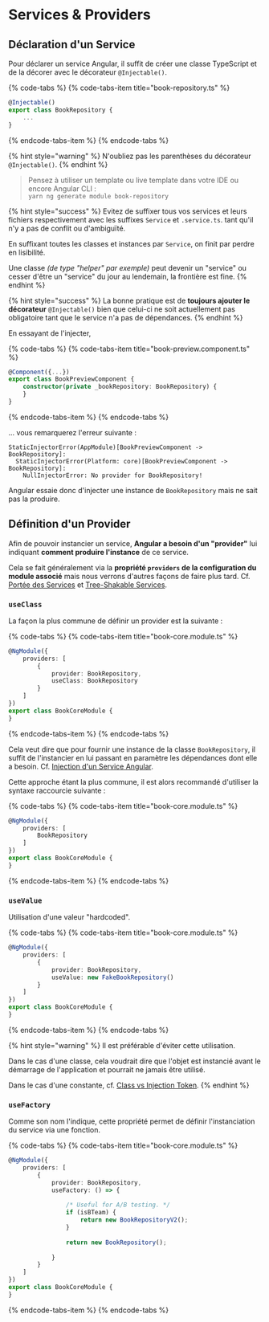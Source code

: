 # Services & Providers

## Déclaration d'un Service

Pour déclarer un service Angular, il suffit de créer une classe TypeScript et de la décorer avec le décorateur `@Injectable()`.

{% code-tabs %}
{% code-tabs-item title="book-repository.ts" %}
```typescript
@Injectable()
export class BookRepository {
    ...
}
```
{% endcode-tabs-item %}
{% endcode-tabs %}

{% hint style="warning" %}
N'oubliez pas les parenthèses du décorateur `@Injectable()`.
{% endhint %}

> Pensez à utiliser un template ou live template dans votre IDE ou encore Angular CLI :  
> `yarn ng generate module book-repository`

{% hint style="success" %}
Evitez de suffixer tous vos services et leurs fichiers respectivement avec les suffixes `Service` et `.service.ts`. tant qu'il n'y a pas de conflit ou d'ambiguïté.

En suffixant toutes les classes et instances par `Service`, on finit par perdre en lisibilité.

Une classe _\(de type "helper" par exemple\)_ peut devenir un "service" ou cesser d'être un "service" du jour au lendemain, la frontière est fine. 
{% endhint %}

{% hint style="success" %}
La bonne pratique est de **toujours ajouter le décorateur** `@Injectable()` bien que celui-ci ne soit actuellement pas obligatoire tant que le service n'a pas de dépendances.
{% endhint %}

En essayant de l'injecter, 

{% code-tabs %}
{% code-tabs-item title="book-preview.component.ts" %}
```typescript
@Component({...})
export class BookPreviewComponent {
    constructor(private _bookRepository: BookRepository) {
    }
}
```
{% endcode-tabs-item %}
{% endcode-tabs %}

... vous remarquerez l'erreur suivante :

```text
StaticInjectorError(AppModule)[BookPreviewComponent -> BookRepository]: 
  StaticInjectorError(Platform: core)[BookPreviewComponent -> BookRepository]: 
    NullInjectorError: No provider for BookRepository!
```

Angular essaie donc d'injecter une instance de `BookRepository` mais ne sait pas la produire.

## Définition d'un Provider

Afin de pouvoir instancier un service, **Angular a besoin d'un "provider"** lui indiquant **comment produire l'instance** de ce service.

Cela se fait généralement via la **propriété `providers` de la configuration du module associé** mais nous verrons d'autres façons de faire plus tard. Cf. [Portée des Services](portee-des-services.md) et [Tree-Shakable Services](tree-shakable-services.md).

### `useClass`

La façon la plus commune de définir un provider est la suivante :

{% code-tabs %}
{% code-tabs-item title="book-core.module.ts" %}
```typescript
@NgModule({
    providers: [
        {
            provider: BookRepository,
            useClass: BookRepository
        }
    ]
})
export class BookCoreModule {
}
```
{% endcode-tabs-item %}
{% endcode-tabs %}

Cela veut dire que pour fournir une instance de la classe `BookRepository`, il suffit de l'instancier en lui passant en paramètre les dépendances dont elle a besoin. Cf. [Injection d'un Service Angular](injection-dun-service-angular.md).

Cette approche étant la plus commune, il est alors recommandé d'utiliser la syntaxe raccourcie suivante :

{% code-tabs %}
{% code-tabs-item title="book-core.module.ts" %}
```typescript
@NgModule({
    providers: [
        BookRepository
    ]
})
export class BookCoreModule {
}
```
{% endcode-tabs-item %}
{% endcode-tabs %}

### `useValue`

Utilisation d'une valeur "hardcoded".

{% code-tabs %}
{% code-tabs-item title="book-core.module.ts" %}
```typescript
@NgModule({
    providers: [
        {
            provider: BookRepository,
            useValue: new FakeBookRepository()
        }
    ]
})
export class BookCoreModule {
}
```
{% endcode-tabs-item %}
{% endcode-tabs %}

{% hint style="warning" %}
Il est préférable d'éviter cette utilisation.

Dans le cas d'une classe, cela voudrait dire que l'objet est instancié avant le démarrage de l'application et pourrait ne jamais être utilisé.

Dans le cas d'une constante, cf. [Class vs Injection Token](class-vs-injection-token.md).
{% endhint %}

### `useFactory`

Comme son nom l'indique, cette propriété permet de définir l'instanciation du service via une fonction.

{% code-tabs %}
{% code-tabs-item title="book-core.module.ts" %}
```typescript
@NgModule({
    providers: [
        {
            provider: BookRepository,
            useFactory: () => {
            
                /* Useful for A/B testing. */
                if (isBTeam) {
                    return new BookRepositoryV2();
                }
                
                return new BookRepository();
                
            }
        }
    ]
})
export class BookCoreModule {
}
```
{% endcode-tabs-item %}
{% endcode-tabs %}



